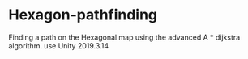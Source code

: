# Hexagon-pathfinding
Finding a path on the Hexagonal map using the advanced A * dijkstra algorithm.
use Unity 2019.3.14
